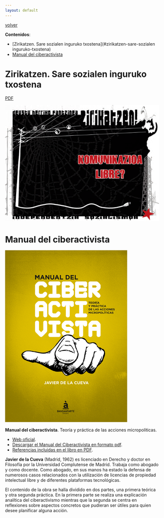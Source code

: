```yaml
---
layout: default
---
```


[volver](./)

**Contenidos**:

* [Zirikatzen. Sare sozialen inguruko txostena](#zirikatzen-sare-sozialen inguruko-txostena)
* [Manual del ciberactivista](#manual-del-ciberactivista)

# Zirikatzen. Sare sozialen inguruko txostena

[PDF](doc/ebooks/zirikatzen_sare_sozialak_txostena.pdf) 

![](docs/ebooks/zirikatzen_sare_sozialak_txostena.PNG)

# Manual del ciberactivista

![](docs/ebooks/2015-05-14_manual-del-ciberactivista_javier-de-la-cueva_portada.png)

**Manual del ciberactivista**. Teoría y práctica de las acciones micropolíticas.

* [Web oficial](http://manualdelciberactivista.org/). 
* [Descargar el Manual del Ciberactivista en formato pdf](http://manualdelciberactivista.org/documentos/2015-05-14_manual-del-ciberactivista_javier-de-la-cueva.pdf).
* [Referencias incluidas en el libro en PDF](http://manualdelciberactivista.org/archivos/2015-05-14_referencias_manualdelciberactivista.pdf).

**Javier de la Cueva** (Madrid, 1962) es licenciado en Derecho y doctor en Filosofía por la Universidad Complutense de Madrid. Trabaja como abogado y como docente. Como abogado, en sus manos ha estado la defensa de numerosos casos relacionados con la utilización de licencias de propiedad intelectual libre y de diferentes plataformas tecnológicas. 

El contenido de la obra se halla dividido en dos partes, una primera teórica y otra segunda práctica. En la primera parte se realiza una explicación analítica del ciberactivismo mientras que la segunda se centra en reflexiones sobre aspectos concretos que pudieran ser útiles para quien desee planificar alguna acción.

